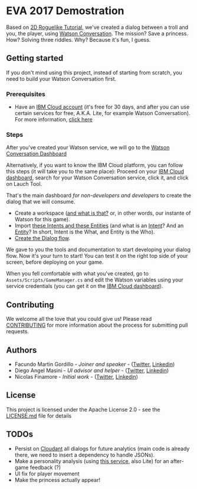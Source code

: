 # EVA 2017 Demostration

Based on [2D Roguelike Tutorial](https://unity3d.com/es/learn/tutorials/s/2d-roguelike-tutorial), we've created a dialog between a troll and you, the player, using [Watson Conversation](https://www.ibm.com/watson/services/conversation/).
The mission? Save a princess. How? Solving three riddles. Why? Because it's fun, I guess.

## Getting started
If you don't mind using this project, instead of starting from scratch, you need to build your Watson Conversation first.

### Prerequisites
- Have an [IBM Cloud account](https://console.bluemix.net/registration/) (it's free for 30 days, and after you can use certain services for free, A.K.A. Lite, for example Watson Conversation). For more information, [click here](https://www.ibm.com/watson/services/conversation/)

### Steps
After you've created your Watson service, we will go to the [Watson Conversation Dashboard](https://watson-conversation.ng.bluemix.net)

Alternatively, if you want to know the IBM Cloud platform, you can follow this steps (it will take you to the same place): Proceed on your [IBM Cloud dashboard](https://console.bluemix.net/dashboard/apps/), search for your Watson Conversation service, click it, and click on Lauch Tool.

That's the main dashboard *for non-developers and developers* to create the dialog that we will consume.

- Create a workspace ([and what is that?](https://console.bluemix.net/docs/services/conversation/configure-workspace.html#configuring-a-conversation-workspace) or, in other words, our instante of Watson for this game).
- Import [these Intents and these Entities](https://gist.github.com/FMGordillo/9bd63e28ec9ecffb3910ee923cee941e) (and what is an [Intent](https://console.bluemix.net/docs/services/conversation/intents.html#defining-intents)? And an [Entity](https://console.bluemix.net/docs/services/conversation/entities.html#defining-entities)? In short, Intent is the What, and Entity is the Who).
- [Create the Dialog flow](https://console.bluemix.net/docs/services/conversation/dialog-overview.html#dialog-overview).

We gave to you the tools and documentation to start developing your dialog flow. Now it's your turn to start! You can test it on the right top side of your screen, before deploying on your game.

When you fell comfortable with what you've created, go to `Assets/Scripts/GameManager.cs` and edit the Watson variables using your service credentials (you can get it on the [IBM Cloud dashboard](https://console.bluemix.net/dashboard/apps/)).

## Contributing
We welcome all the love that you could give us! Please read [CONTRIBUTING](https://github.com/FMGordillo/eva2017-ibm-demo/CONTRIBUTING.md) for more information about the process for submitting pull requests.

## Authors
- Facundo Martin Gordillo - *Joiner and speaker* - ([Twitter](https://www.twitter.com/FMGordillo), [Linkedin](www.linkedin.com/in/fmgordillo))
- Diego Angel Masini - *UI advisor and helper* - ([Twitter](https://twitter.com/diegomasini), [Linkedin](https://www.linkedin.com/in/diegomasini/))
- Nicolas Finamore - *Initial work* - ([Twitter](https://twitter.com/Nicolasie_), [Linkedin](https://www.linkedin.com/in/nicolasie/))

## License
This project is licensed under the Apache License 2.0 - see the [LICENSE.md]() file for details

## TODOs
- Persist on [Cloudant](https://www.ibm.com/cloud/cloudant) all dialogs for future analytics (main code is already there, we need to insert a dependency to handle JSONs).
- Make a personality analysis (using [this service](https://www.ibm.com/watson/services/personality-insights/), also Lite) for an after-game feedback (?)
- UI fix for player movement
- Make the princess actually appear!